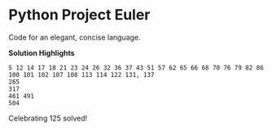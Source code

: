 Python Project Euler
====================
Code for an elegant, concise language.

**Solution Highlights**

    5 12 14 17 18 21 23 24 26 32 36 37 43 51 57 62 65 66 68 70 76 79 82 86
    100 101 102 107 108 113 114 122 131, 137
    265
    317
    461 491
    504

Celebrating 125 solved!
